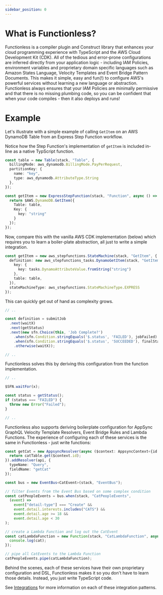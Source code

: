```yaml
---
sidebar_position: 0
---
```


# What is Functionless?

Functionless is a compiler plugin and Construct library that enhances your cloud programming experience with TypeScript and the AWS Cloud Development Kit (CDK). All of the tedious and error-prone configurations are inferred directly from your application logic - including IAM Policies, environment variables and proprietary domain specific languages such as Amazon States Language, Velocity Templates and Event Bridge Pattern Documents. This makes it simple, easy and fun(!) to configure AWS's powerful services without learning a new language or abstraction. Functionless always ensures that your IAM Policies are minimally permissive and that there is no missing plumbing code, so you can be confident that when your code compiles - then it also deploys and runs!

# Example 
Let's illustrate with a simple example of calling `GetItem` on an AWS DynamoDB Table from an Express Step Function workflow.

Notice how the Step Function's implementation of `getItem` is included in-line as a native TypScript function.

```ts
const table = new Table(stack, "Table", {
  billingMode: aws_dynamodb.BillingMode.PayPerRequest,
  partitionKey: {
    name: "key",
    type: aws_dynamodb.AttributeType.String
  },
});

const getItem = new ExpressStepFunction(stack, "Function", async () => {
  return $AWS.DynamoDB.GetItem({
    Table: table,
    Key: {
      key: "string"
    }
  });
});
```

Now, compare this with the vanilla AWS CDK implementation (below) which requires you to learn a boiler-plate abstraction, all just to write a simple integration.

```ts
const getItem = new aws_stepfunctions.StateMachine(stack, "GetItem", {
  definition: new aws_stepfunctions_tasks.DynamoGetItem(stack, "GetItemTask", {
    key: { 
      key: tasks.DynamoAttributeValue.fromString("string")
    },
    table: table,
  }),
  stateMachineType: aws_stepfunctions.StateMachineType.EXPRESS
});
```

This can quickly get out of hand as complexity grows.

```ts
// ..

const definition = submitJob
  .next(waitX)
  .next(getStatus)
  .next(new sfn.Choice(this, 'Job Complete?')
    .when(sfn.Condition.stringEquals('$.status', 'FAILED'), jobFailed)
    .when(sfn.Condition.stringEquals('$.status', 'SUCCEEDED'), finalStatus)
    .otherwise(waitX));

// ..
```

Functionless solves this by deriving this configuration from the function implementation.

```ts
// ..

$SFN.waitFor(x);

const status = getStatus();
if (status === "FAILED") {
  throw new Error("Failed");
}

// ..
```

Functionless also supports deriving boilerplate configuration for AppSync GraphQL Velocity Template Resolvers, Event Bridge Rules and Lambda Functions. The experience of configuring each of these services is the same in Functionless - just write functions:
```ts
const getCat = new AppsyncResolver(async ($context: AppsyncContext<{id: string}, Cat>) => {
  return catTable.get($context.id);
}).addResolver(api, {
  typeName: "Query",
  fieldName: "getCat"
});

const bus = new EventBus<CatEvent>(stack, "EventBus");

// filter Events from the Event Bus based on some complex condition
const catPeopleEvents = bus.when(stack, "CatPeopleEvents",
  (event) =>
    event["detail-type"] === "Create" &&
    event.detail.interests.includes("CATS") &&
    event.detail.age >= 18 &&
    event.detail.age < 30
);

// create a Lambda Function and log out the CatEvent
const catLambdaFunction = new Function(stack, "CatLambdaFunction", async (cat: CatEvent) => {
  console.log(cat);
});

// pipe all CatEvents to the Lambda Function
catPeopleEvents.pipe(catLambdaFunction);
```

Behind the scenes, each of these services have their own proprietary configuration and DSL, Functionless makes it so you don't have to learn those details. Instead, you just write TypeScript code.

See [Integrations](./02-integrations/index.md) for more information on each of these integration patterns.